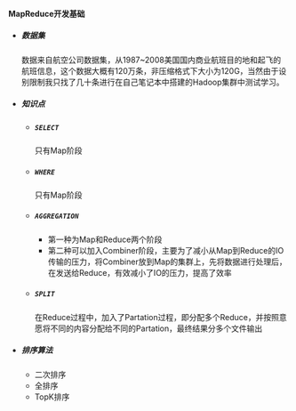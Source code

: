 #### MapReduce开发基础

- ##### 数据集

  数据来自航空公司数据集，从1987~2008美国国内商业航班目的地和起飞的航班信息，这个数据大概有120万条，非压缩格式下大小为120G，当然由于设别限制我只找了几十条进行在自己笔记本中搭建的Hadoop集群中测试学习。

- ##### 知识点

  - ##### `SELECT`

    只有Map阶段

  - ##### `WHERE`

    只有Map阶段

  - ##### `AGGREGATION`

    - 第一种为Map和Reduce两个阶段
    - 第二种可以加入Combiner阶段，主要为了减小从Map到Reduce的IO传输的压力，将Combiner放到Map的集群上，先将数据进行处理后，在发送给Reduce，有效减小了IO的压力，提高了效率

  - ##### `SPLIT`

    在Reduce过程中，加入了Partation过程，即分配多个Reduce，并按照意愿将不同的内容分配给不同的Partation，最终结果分多个文件输出

- ##### 排序算法

  - 二次排序
  - 全排序
  - TopK排序